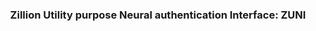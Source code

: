 <div align="center">
  <h3>Zillion Utility purpose Neural authentication Interface: ZUNI</h3>
</div>
